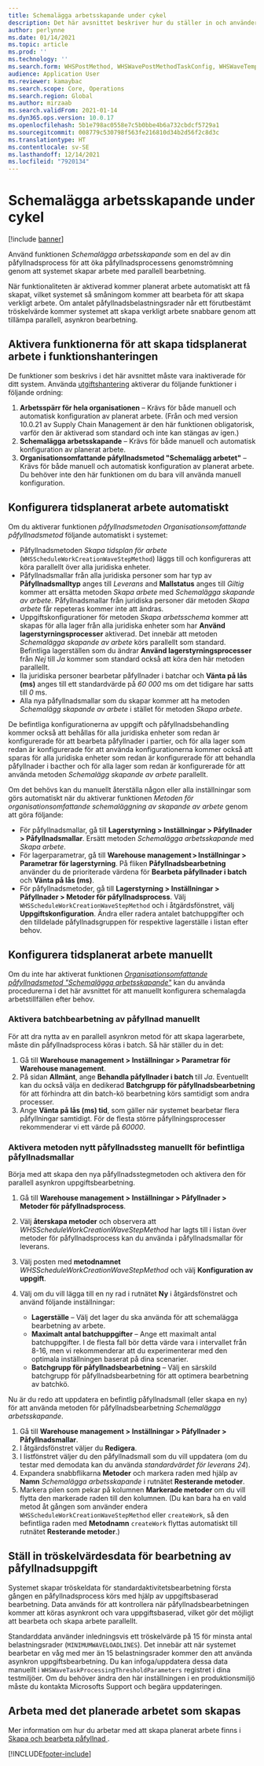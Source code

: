 ```yaml
---
title: Schemalägga arbetsskapande under cykel
description: Det här avsnittet beskriver hur du ställer in och använder metoden Schemalägga arbetsskapande under cykel.
author: perlynne
ms.date: 01/14/2021
ms.topic: article
ms.prod: ''
ms.technology: ''
ms.search.form: WHSPostMethod, WHSWavePostMethodTaskConfig, WHSWaveTemplateTable, WHSParameters, WHSWaveTableListPage, WHSWorkTableListPage, WHSWorkTable, BatchJobEnhanced, WHSPlannedWorkOrder
audience: Application User
ms.reviewer: kamaybac
ms.search.scope: Core, Operations
ms.search.region: Global
ms.author: mirzaab
ms.search.validFrom: 2021-01-14
ms.dyn365.ops.version: 10.0.17
ms.openlocfilehash: 5b1e798ac0558e7c5b0bbe4b6a732cbdcf5729a1
ms.sourcegitcommit: 008779c530798f563fe216810d34b2d56f2c8d3c
ms.translationtype: HT
ms.contentlocale: sv-SE
ms.lasthandoff: 12/14/2021
ms.locfileid: "7920134"
---
```

# <a name="schedule-work-creation-during-wave"></a>Schemalägga arbetsskapande under cykel

[!include [banner](../../includes/banner.md)]

Använd funktionen *Schemalägga arbetsskapande* som en del av din påfyllnadsprocess för att öka påfyllnadsprocessens genomströmning genom att systemet skapar arbete med parallell bearbetning.

När funktionaliteten är aktiverad kommer planerat arbete automatiskt att få skapat, vilket systemet så småningom kommer att bearbeta för att skapa verkligt arbete. Om antalet påfyllnadsbelastningsrader når ett förutbestämt tröskelvärde kommer systemet att skapa verkligt arbete snabbare genom att tillämpa parallell, asynkron bearbetning.

## <a name="turn-on-the-scheduled-work-creation-features-in-feature-management"></a>Aktivera funktionerna för att skapa tidsplanerat arbete i funktionshanteringen

De funktioner som beskrivs i det här avsnittet måste vara inaktiverade för ditt system. Använda [utgiftshantering](../../fin-ops-core/fin-ops/get-started/feature-management/feature-management-overview.md) aktiverar du följande funktioner i följande ordning:

1. **Arbetsspärr för hela organisationen** – Krävs för både manuell och automatisk konfiguration av planerat arbete. (Från och med version 10.0.21 av Supply Chain Management är den här funktionen obligatorisk, varför den är aktiverad som standard och inte kan stängas av igen.)
1. **Schemalägga arbetsskapande** – Krävs för både manuell och automatisk konfiguration av planerat arbete.
1. **Organisationsomfattande påfyllnadsmetod "Schemalägg arbetet"** – Krävs för både manuell och automatisk konfiguration av planerat arbete. Du behöver inte den här funktionen om du bara vill använda manuell konfiguration.

<a name="Auto-enable-schedule-work-creation"></a>

## <a name="automatically-configure-scheduled-work-creation"></a>Konfigurera tidsplanerat arbete automatiskt

Om du aktiverar funktionen *påfyllnadsmetoden Organisationsomfattande påfyllnadsmetod* följande automatiskt i systemet:

- Påfyllnadsmetoden *Skapa tidsplan för arbete* (`WHSScheduleWorkCreationWaveStepMethod`) läggs till och konfigureras att köra parallellt över alla juridiska enheter.
- Påfyllnadsmallar från alla juridiska personer som har typ av **Påfyllnadsmalltyp** anges till *Leverans* and **Mallstatus** anges till *Giltig* kommer att ersätta metoden *Skapa arbete* med *Schemalägga skapande av arbete*. Påfyllnadsmallar från juridiska personer där metoden *Skapa arbete* får repeteras kommer inte att ändras.
- Uppgiftskonfigurationer för metoden *Skapa arbetsschema* kommer att skapas för alla lager från alla juridiska enheter som har **Använd lagerstyrningsprocesser** aktiverad. Det innebär att metoden *Schemalägga skapande av arbete* körs parallellt som standard. Befintliga lagerställen som du ändrar **Använd lagerstyrningsprocesser** från *Nej* till *Ja* kommer som standard också att köra den här metoden parallellt.
- lla juridiska personer bearbetar påfyllnader i batchar och **Vänta på lås (ms)** anges till ett standardvärde på *60 000* ms om det tidigare har satts till *0* ms.
- Alla nya påfyllnadsmallar som du skapar kommer att ha metoden *Schemalägg skapande av arbete* i stället för metoden *Skapa arbete*.

De befintliga konfigurationerna av uppgift och påfyllnadsbehandling kommer också att behållas för alla juridiska enheter som redan är konfigurerade för att bearbeta påfyllnader i partier, och för alla lager som redan är konfigurerade för att använda konfigurationerna kommer också att sparas för alla juridiska enheter som redan är konfigurerade för att behandla påfyllnader i bacther och för alla lager som redan är konfigurerade för att använda metoden *Schemalägg skapande av arbete* parallellt.

Om det behövs kan du manuellt återställa någon eller alla inställningar som görs automatiskt när du aktiverar funktionen *Metoden för organisationsomfattande schemaläggning av skapande av arbete* genom att göra följande:

- För påfyllnadsmallar, gå till **Lagerstyrning \> Inställningar \> Påfyllnader \> Påfyllnadsmallar**. Ersätt metoden *Schemalägga arbetsskapande* med *Skapa arbete*.
- För lagerparametrar, gå till **Warehouse management \> Inställningar \> Parametrar för lagerstyrning**. På fliken **Påfyllnadsbearbetning** använder du de prioriterade värdena för **Bearbeta påfyllnader i batch** och **Vänta på lås (ms)**.
- För påfyllnadsmetoder, gå till **Lagerstyrning \> Inställningar \> Påfyllnader \> Metoder för påfyllnadsprocess**. Välj `WHSScheduleWorkCreationWaveStepMethod` och i åtgärdsfönstret, välj **Uppgiftskonfiguration**. Ändra eller radera antalet batchuppgifter och den tilldelade påfyllnadsgruppen för respektive lagerställe i listan efter behov.

## <a name="manually-configure-scheduled-work-creation"></a>Konfigurera tidsplanerat arbete manuellt

Om du inte har aktiverat funktionen [*Organisationsomfattande påfyllnadsmetod "Schemalägga arbetsskapande"*](#Auto-enable-schedule-work-creation) kan du använda procedurerna i det här avsnittet för att manuellt konfigurera schemalagda arbetstillfällen efter behov.

### <a name="manually-enable-batch-processing-of-waves"></a>Aktivera batchbearbetning av påfyllnad manuellt

För att dra nytta av en parallell asynkron metod för att skapa lagerarbete, måste din påfyllnadsprocess köras i batch. Så här ställer du in det:

1. Gå till **Warehouse management \> Inställningar \> Parametrar för Warehouse management**.
1. På sidan **Allmänt**, ange **Behandla påfyllnader i batch** till *Ja*. Eventuellt kan du också välja en dedikerad **Batchgrupp för påfyllnadsbearbetning** för att förhindra att din batch-kö bearbetning körs samtidigt som andra processer.
1. Ange **Vänta på lås (ms) tid**, som gäller när systemet bearbetar flera påfyllningar samtidigt. För de flesta större påfyllningsprocesser rekommenderar vi ett värde på *60000*.

### <a name="manually-enable-the-new-wave-step-method-for-existing-wave-templates"></a>Aktivera metoden nytt påfyllnadssteg manuellt för befintliga påfyllnadsmallar

Börja med att skapa den nya påfyllnadsstegmetoden och aktivera den för parallell asynkron uppgiftsbearbetning.

1. Gå till **Warehouse management \> Inställningar \> Påfyllnader \> Metoder för påfyllnadsprocess**.
1. Välj **återskapa metoder** och observera att *WHSScheduleWorkCreationWaveStepMethod* har lagts till i listan över metoder för påfyllnadsprocess kan du använda i påfyllnadsmallar för leverans.
1. Välj posten med **metodnamnet** *WHSScheduleWorkCreationWaveStepMethod* och välj **Konfiguration av uppgift**.
1. Välj om du vill lägga till en ny rad i rutnätet **Ny** i åtgärdsfönstret och använd följande inställningar:

    - **Lagerställe** – Välj det lager du ska använda för att schemalägga bearbetning av arbete.
    - **Maximalt antal batchuppgifter** – Ange ett maximalt antal batchuppgifter. I de flesta fall bör detta värde vara i intervallet från 8-16, men vi rekommenderar att du experimenterar med den optimala inställningen baserat på dina scenarier.
    - **Batchgrupp för påfyllnadsbearbetning** – Välj en särskild batchgrupp för påfyllnadsbearbetning för att optimera bearbetning av batchkö.

Nu är du redo att uppdatera en befintlig påfyllnadsmall (eller skapa en ny) för att använda metoden för påfyllnadsbearbetning *Schemalägga arbetsskapande*.

1. Gå till **Warehouse management \> Inställningar \> Påfyllnader \> Påfyllnadsmallar**.
1. I åtgärdsfönstret väljer du **Redigera**.
1. I listfönstret väljer du den påfyllnadsmall som du vill uppdatera (om du testar med demodata kan du använda *standardvärdet för leverans 24*).
1. Expandera snabbflikarna **Metoder** och markera raden med hjälp av **Namn** *Schemalägga arbetsskapande* i rutnätet **Resterande metoder**.
1. Markera pilen som pekar på kolumnen **Markerade metoder** om du vill flytta den markerade raden till den kolumnen. (Du kan bara ha en vald metod åt gången som använder endera `WHSScheduleWorkCreationWaveStepMethod` eller `createWork`, så den befintliga raden med **Metodnamn** `createWork` flyttas automatiskt till rutnätet **Resterande metoder**.)

## <a name="set-wave-task-processing-threshold-data"></a>Ställ in tröskelvärdesdata för bearbetning av påfyllnadsuppgift

Systemet skapar tröskeldata för standardaktivitetsbearbetning första gången en påfyllnadsprocess körs med hjälp av uppgiftsbaserad bearbetning. Data används för att kontrollera när påfyllnadsbearbetningen kommer att köras asynkront och vara uppgiftsbaserad, vilket gör det möjligt att bearbeta och skapa arbete parallellt.

Standarddata använder inledningsvis ett tröskelvärde på 15 för minsta antal belastningsrader (`MINIMUMWAVELOADLINES`). Det innebär att när systemet bearbetar en våg med mer än 15 belastningsrader kommer den att använda asynkron uppgiftsbearbetning. Du kan infoga/uppdatera dessa data manuellt i `WHSWaveTaskProcessingThresholdParameters` registret i dina testmiljöer. Om du behöver ändra den här inställningen i en produktionsmiljö måste du kontakta Microsofts Support och begära uppdateringen.

## <a name="work-with-the-scheduled-work-creation"></a>Arbeta med det planerade arbetet som skapas

Mer information om hur du arbetar med att skapa planerat arbete finns i [Skapa och bearbeta påfyllnad ](wave-processing.md). 


[!INCLUDE[footer-include](../../includes/footer-banner.md)]
